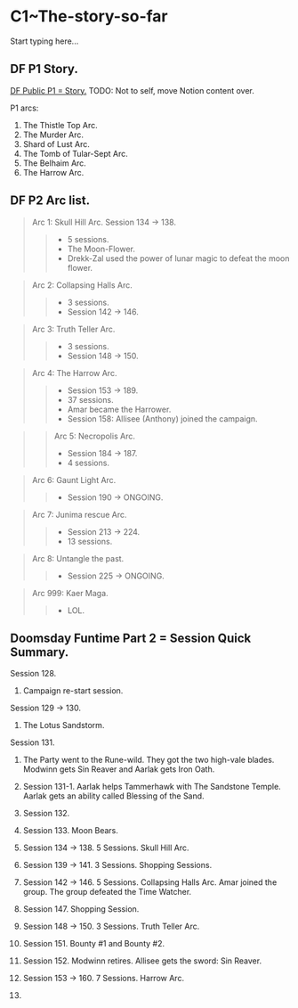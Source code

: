 # C1~The-story-so-far

Start typing here...

## DF P1 Story.
[DF Public P1 = Story.](https://www.notion.so/DF-Public-P1-Story-88d3805b1fbe4b9a8a2490e2e67b69d4?pvs=21)
TODO: Not to self, move Notion content over.

P1 arcs:
1. The Thistle Top Arc.
2. The Murder Arc.
3. Shard of Lust Arc.
4. The Tomb of Tular-Sept Arc.
5. The Belhaim Arc.
6. The Harrow Arc.

## DF P2 Arc list.

> Arc 1: Skull Hill Arc. Session 134 -> 138.
>> - 5 sessions.
>> - The Moon-Flower.
>> - Drekk-Zal used the power of lunar magic to defeat the moon flower.

> Arc 2: Collapsing Halls Arc.
>> - 3 sessions.
>> - Session 142 → 146.

> Arc 3: Truth Teller Arc.
>> - 3 sessions.
>> - Session 148 → 150.

> Arc 4: The Harrow Arc.
>> - Session 153 → 189.
>> - 37 sessions.
>> - Amar became the Harrower.
>> - Session 158: Allisee (Anthony) joined the campaign.

>> Arc 5: Necropolis Arc.
>> - Session 184 → 187. 
>> - 4 sessions.

> Arc 6: Gaunt Light Arc. 
>> - Session 190 -> ONGOING.

> Arc 7: Junima rescue Arc. 
>> - Session 213 -> 224. 
>> - 13 sessions.

> Arc 8: Untangle the past.
>> - Session 225 -> ONGOING.

> Arc 999: Kaer Maga.
>> - LOL.

## Doomsday Funtime Part 2 = Session Quick Summary.

Session 128.
1. Campaign re-start session.

Session 129 → 130.
1. The Lotus Sandstorm.

Session 131.
1. The Party went to the Rune-wild. They got the two high-vale blades. Modwinn gets Sin Reaver and Aarlak gets Iron Oath.

2. Session 131-1. Aarlak helps Tammerhawk with The Sandstone Temple. Aarlak gets an ability called Blessing of the Sand.
3. Session 132.
4. Session 133. Moon Bears.
5. Session 134 → 138. 5 Sessions. Skull Hill Arc.
6. Session 139 → 141. 3 Sessions. Shopping Sessions.
7. Session 142 → 146. 5 Sessions. Collapsing Halls Arc. Amar joined the group. The group defeated the Time Watcher.
8. Session 147. Shopping Session.
9. Session 148 → 150. 3 Sessions. Truth Teller Arc.
10. Session 151. Bounty #1 and Bounty #2.
11. Session 152. Modwinn retires. Allisee gets the sword: Sin Reaver.
12. Session 153 → 160. 7 Sessions. Harrow Arc.
13. 
